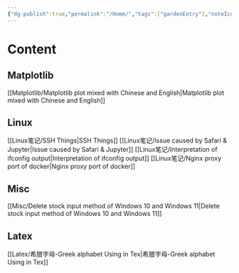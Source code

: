 ```yaml
---
{"dg-publish":true,"permalink":"/Home/","tags":["gardenEntry"],"noteIcon":"","created":"2024-01-03T13:48:15.870+08:00","updated":"2024-01-26T23:37:37.898+08:00"}
---
```


# Content
## Matplotlib
[[Matplotlib/Matplotlib plot mixed with Chinese and English\|Matplotlib plot mixed with Chinese and English]]

## Linux
[[Linux笔记/SSH Things\|SSH Things]]
[[Linux笔记/Issue caused by Safari & Jupyter\|Issue caused by Safari & Jupyter]]
[[Linux笔记/Interpretation of ifconfig output\|Interpretation of ifconfig output]]
[[Linux笔记/Nginx proxy port of docker\|Nginx proxy port of docker]]
## Misc
[[Misc/Delete stock input method of Windows 10 and Windows 11\|Delete stock input method of Windows 10 and Windows 11]]

## Latex
[[Latex/希腊字母-Greek alphabet Using in Tex\|希腊字母-Greek alphabet Using in Tex]]